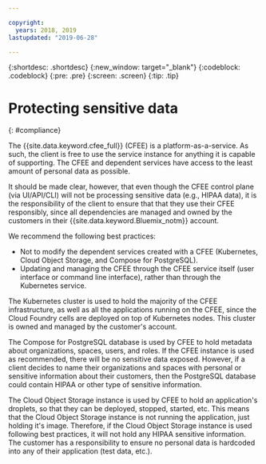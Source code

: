 ```yaml
---

copyright:
  years: 2018, 2019
lastupdated: "2019-06-28"

---
```


{:shortdesc: .shortdesc}
{:new_window: target="_blank"}
{:codeblock: .codeblock}
{:pre: .pre}
{:screen: .screen}
{:tip: .tip}


# Protecting sensitive data
{: #compliance}

The {{site.data.keyword.cfee_full}} (CFEE) is a platform-as-a-service. As such, the client is free to use the service instance for anything it is capable of supporting. The CFEE and dependent services have access to the least amount of personal data as possible.

It should be made clear, however, that even though the CFEE control plane (via UI/API/CLI) will not be processing sensitive data (e.g., HIPAA data), it is the responsibility of the client to ensure that that they use their CFEE responsibly, since all dependencies are managed and owned by the customers in their {{site.data.keyword.Bluemix_notm}} account. 

We recommend the following best practices:
*  Not to modify the dependent services created with a CFEE (Kubernetes, Cloud Object Storage, and Compose for PostgreSQL).
*  Updating and managing the CFEE through the CFEE service itself (user interface or command line interface), rather than through the Kubernetes service.

The Kubernetes cluster is used to hold the majority of the CFEE infrastructure, as well as all the applications running on the CFEE, since the Cloud Foundry cells are deployed on top of Kubernetes nodes. This cluster is owned and managed by the customer's account.

The Compose for PostgreSQL database is used by CFEE to hold metadata about organizations, spaces, users, and roles. If the CFEE instance is used as recommended, there will be no sensitive data exposed. However, if a client decides to name their organizations and spaces with personal or sensitive information about their customers, then the PostgreSQL database could contain HIPAA or other type of sensitive information.

The Cloud Object Storage instance is used by CFEE to hold an application's droplets, so that they can be deployed, stopped, started, etc. This means that the Cloud Object Storage instance is not running the application, just holding it's image. Therefore, if the Cloud Object Storage instance is used following best practices, it will not hold any HIPAA sensitive information. The customer has a responsibility to ensure no personal data is hardcoded into any of their application (test data, etc.).
